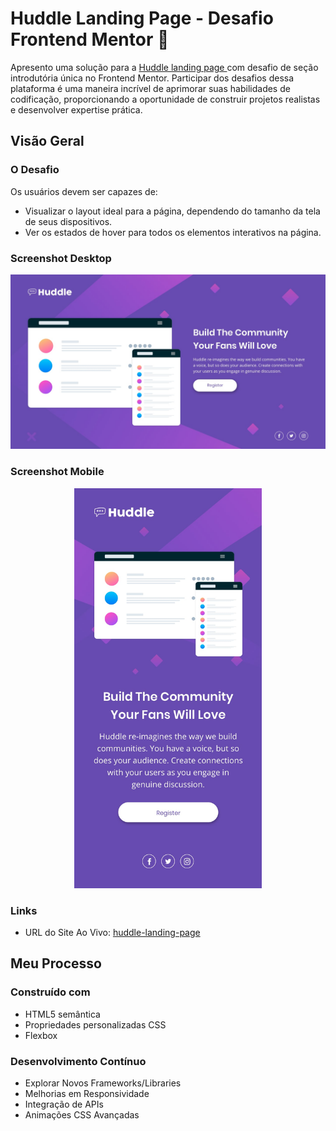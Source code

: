 # Huddle Landing Page - Desafio Frontend Mentor 🚀

Apresento uma solução para a [Huddle landing page ](https://www.frontendmentor.io/challenges/huddle-landing-page-with-a-single-introductory-section-B_2Wvxgi0)com desafio de seção introdutória única no Frontend Mentor. Participar dos desafios dessa plataforma é uma maneira incrível de aprimorar suas habilidades de codificação, proporcionando a oportunidade de construir projetos realistas e desenvolver expertise prática. 

## Visão Geral

### O Desafio

Os usuários devem ser capazes de:

- Visualizar o layout ideal para a página, dependendo do tamanho da tela de seus dispositivos.
- Ver os estados de hover para todos os elementos interativos na página.

### Screenshot Desktop

<img src="design/desktop-design.jpg" alt="Desktop"/>

### Screenshot Mobile

<p align="center">
  <img src="design/mobile-design.jpg" alt="Mobile" width="300"/>
</p>

### Links

- URL do Site Ao Vivo:  [huddle-landing-page](https://kevmartinsdev.github.io/huddle-landing-page/)

## Meu Processo

### Construído com

- HTML5 semântica
- Propriedades personalizadas CSS
- Flexbox

### Desenvolvimento Contínuo

- Explorar Novos Frameworks/Libraries
- Melhorias em Responsividade
- Integração de APIs
- Animações CSS Avançadas
